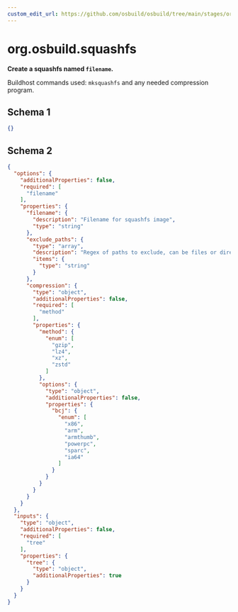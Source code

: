 ```yaml
---
custom_edit_url: https://github.com/osbuild/osbuild/tree/main/stages/org.osbuild.squashfs.meta.json
---
```

# org.osbuild.squashfs
<!--
[//]: # ( DO NOT MODIFY THIS FILE! )
[//]: # ( This content is generated by `scripts/pull_osbuild_modules.py` )
[//]: # ( Rather change the source of this: https://github.com/osbuild/osbuild/tree/main/stages/org.osbuild.squashfs.meta.json )
-->

**Create a squashfs named `filename`.**

Buildhost commands used: `mksquashfs` and any needed compression program.

## Schema 1

```json
{}
```

## Schema 2

```json
{
  "options": {
    "additionalProperties": false,
    "required": [
      "filename"
    ],
    "properties": {
      "filename": {
        "description": "Filename for squashfs image",
        "type": "string"
      },
      "exclude_paths": {
        "type": "array",
        "description": "Regex of paths to exclude, can be files or directories",
        "items": {
          "type": "string"
        }
      },
      "compression": {
        "type": "object",
        "additionalProperties": false,
        "required": [
          "method"
        ],
        "properties": {
          "method": {
            "enum": [
              "gzip",
              "lz4",
              "xz",
              "zstd"
            ]
          },
          "options": {
            "type": "object",
            "additionalProperties": false,
            "properties": {
              "bcj": {
                "enum": [
                  "x86",
                  "arm",
                  "armthumb",
                  "powerpc",
                  "sparc",
                  "ia64"
                ]
              }
            }
          }
        }
      }
    }
  },
  "inputs": {
    "type": "object",
    "additionalProperties": false,
    "required": [
      "tree"
    ],
    "properties": {
      "tree": {
        "type": "object",
        "additionalProperties": true
      }
    }
  }
}
```
